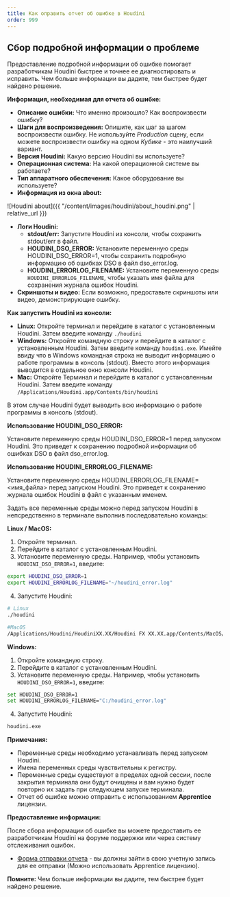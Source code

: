 ```yaml
---
title: Как оправить отчет об ошибке в Houdini
order: 999
---
```


## Cбор подробной информации о проблеме

Предоставление подробной информации об ошибке помогает разработчикам Houdini быстрее и точнее ее диагностировать и исправить. Чем больше информации вы дадите, тем быстрее будет найдено решение.

**Информация, необходимая для отчета об ошибке:**

* **Описание ошибки:** Что именно произошло? Как воспроизвести ошибку?
* **Шаги для воспроизведения:** Опишите, как шаг за шагом воспроизвести ошибку. Не используйте *Production* сцену, если можете воспроизвести ошибку на одном *Кубике* - это наилучший вариант. 
* **Версия Houdini:** Какую версию Houdini вы используете?
* **Операционная система:** На какой операционной системе вы работаете?
* **Тип аппаратного обеспечения:** Какое оборудование вы используете?
* **Информация из окна about:**

![Houdini about]({{ "/content/images/houdini/about_houdini.png" | relative_url }})

* **Логи Houdini:**
    * **stdout/err:** Запустите Houdini из консоли, чтобы сохранить stdout/err в файл.
    * **HOUDINI_DSO_ERROR:** Установите переменную среды HOUDINI_DSO_ERROR=1, чтобы сохранить подробную информацию об ошибках DSO в файл dso_error.log.
    * **HOUDINI_ERRORLOG_FILENAME:** Установите переменную среды `HOUDINI_ERRORLOG_FILENAME`, чтобы указать имя файла для сохранения журнала ошибок Houdini.
* **Скриншоты и видео:** Если возможно, предоставьте скриншоты или видео, демонстрирующие ошибку.

 **Как запустить Houdini из консоли:**

* **Linux:** Откройте терминал и перейдите в каталог с установленным Houdini. Затем введите команду `./houdini`
* **Windows:** Откройте командную строку и перейдите в каталог с установленным Houdini. Затем введите команду `houdini.exe`. Имейте ввиду что в Windows командная строка не выводит информацию о работе программы в консоль (stdout). Вместо этого информация выводится в отдельное окно консоли Hоudini.
* **Mac:** Откройте Терминал и перейдите в каталог с установленным Houdini. Затем введите команду `/Applications/Houdini.app/Contents/bin/houdini`

В этом случае Houdini будет выводить всю информацию о работе программы в консоль (stdout).

**Использование HOUDINI_DSO_ERROR:**

Установите переменную среды HOUDINI_DSO_ERROR=1 перед запуском Houdini. Это приведет к сохранению подробной информации об ошибках DSO в файл dso_error.log.

**Использование HOUDINI_ERRORLOG_FILENAME:**

Установите переменную среды HOUDINI_ERRORLOG_FILENAME=<имя_файла> перед запуском Houdini. Это приведет к сохранению журнала ошибок Houdini в файл с указанным именем.

Задать все переменные среды можно перед запуском Houdini в непсредственно в терминале выполнив последовательно команды:

**Linux / MacOS:**

1. Откройте терминал.
2. Перейдите в каталог с установленным Houdini.
3. Установите переменную среды. Например, чтобы установить `HOUDINI_DSO_ERROR=1`, введите:

```sh
export HOUDINI_DSO_ERROR=1
export HOUDINI_ERRORLOG_FILENAME="~/houdini_error.log"
```

4. Запустите Houdini:

```sh
# Linux
./houdini

#MacOS
/Applications/Houdini/HoudiniXX.XX/Houdini FX XX.XX.app/Contents/MacOS/houdini
```

**Windows:**

1. Откройте командную строку.
2. Перейдите в каталог с установленным Houdini.
3. Установите переменную среды. Например, чтобы установить `HOUDINI_DSO_ERROR=1`, введите:

```sh
set HOUDINI_DSO_ERROR=1
set HOUDINI_ERRORLOG_FILENAME="C:/houdini_error.log"
```

4. Запустите Houdini:

```sh
houdini.exe
```

**Примечания:**

* Переменные среды необходимо устанавливать перед запуском Houdini.
* Имена переменных среды чувствительны к регистру.
* Переменные среды существуют в пределах одной сеcсии, после закрытия терминала они будут очищены и вам нужно будет повторно их задать при следующем запуске терминала.
* Отчет об ошибке можно отправить с использованием **Apprentice** лицензии.

**Предоставление информации:**

После сбора информации об ошибке вы можете предоставить ее разработчикам Houdini на форуме поддержки или через систему отслеживания ошибок.

- [Форма отправки отчета](https://www.sidefx.com/bugs/submit/) - вы должны зайти в свою учетную запись для ее отправки (Можно использовать Apprentice лицензию).

**Помните:** Чем больше информации вы дадите, тем быстрее будет найдено решение.

